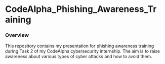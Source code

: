 # CodeAlpha_Phishing_Awareness_Training
### Overview
This repository contains my presentation for phishing awareness training during Task 2 of my CodeAlpha cybersecurity internship. The aim is to raise awareness about various types of cyber attacks and how to avoid them.
